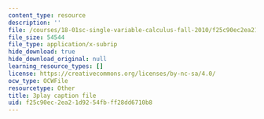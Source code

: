 ```yaml
---
content_type: resource
description: ''
file: /courses/18-01sc-single-variable-calculus-fall-2010/f25c90ec2ea21d9254fbff28dd6710b8_BSAA0akmPEU.srt
file_size: 54544
file_type: application/x-subrip
hide_download: true
hide_download_original: null
learning_resource_types: []
license: https://creativecommons.org/licenses/by-nc-sa/4.0/
ocw_type: OCWFile
resourcetype: Other
title: 3play caption file
uid: f25c90ec-2ea2-1d92-54fb-ff28dd6710b8
---
```

